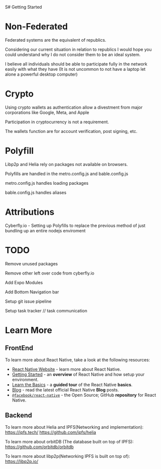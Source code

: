 S# Getting Started
# Non-Federated

Federated systems are the equivalent of republics.

Considering our current situation in relation to republics I would hope you could understand why I do not consider them to be an ideal system.

I believe all individuals should be able to participate fully in the network easily with what they have (It is not uncommon to not have a laptop let alone a powerful desktop computer)


# Crypto

Using crypto wallets as authentication allow a divestment from major corporations like Google, Meta, and Apple

Participation in cryptocurrency is not a requirement.

The wallets function are for account verification, post signing, etc.

# Polyfill

Libp2p and Helia rely on packages not available on browsers.

Polyfills are handled in the metro.config.js and bable.config.js

metro.config.js handles loading packages

bable.config.js handles aliases

# Attributions
Cyberfly.io - Setting up Polyfills to replace the previous method of just bundling up an entire nodejs enviroment


# TODO

Remove unused packages

Remove other left over code from cyberfly.io

Add Expo Modules

Add Bottom Navigation bar

Setup git issue pipeline

Setup task tracker // task communication


# Learn More

## FrontEnd
To learn more about React Native, take a look at the following resources:
- [React Native Website](https://reactnative.dev) - learn more about React Native.
- [Getting Started](https://reactnative.dev/docs/environment-setup) - an **overview** of React Native and how setup your environment.
- [Learn the Basics](https://reactnative.dev/docs/getting-started) - a **guided tour** of the React Native **basics**.
- [Blog](https://reactnative.dev/blog) - read the latest official React Native **Blog** posts.
- [`@facebook/react-native`](https://github.com/facebook/react-native) - the Open Source; GitHub **repository** for React Native.

## Backend
To learn more about Helia and IPFS(Networking and implementation):
   https://ipfs.tech/
   https://github.com/ipfs/helia

To learn more about orbitDB (The database built on top of IPFS):
   https://github.com/orbitdb/orbitdb

To learn more about libp2p(Networking IPFS is built on top of):
   https://libp2p.io/
